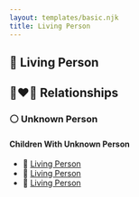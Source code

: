 ```yaml
---
layout: templates/basic.njk
title: Living Person
---
```

## 🔵 Living Person

## 👩‍❤️‍👨 Relationships

### ⚪ Unknown Person

#### Children With Unknown Person
* 🔵 [Living Person](/people/1/13545057)
* 🔵 [Living Person](/people/3/32915752)
* 🔵 [Living Person](/people/1/17679395)